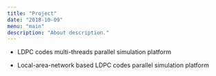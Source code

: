 ```yaml
---
title: "Project"
date: "2018-10-09"
menu: "main"
description: "About description."
---
```



* LDPC codes multi-threads parallel simulation platform

* Local-area-network based LDPC codes parallel simulation platform